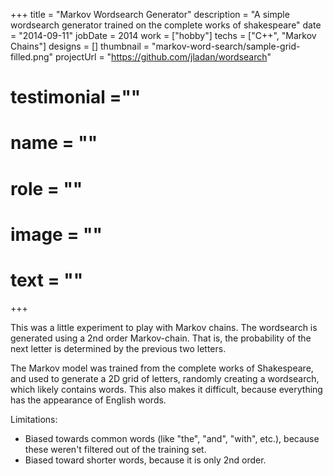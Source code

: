 +++
title = "Markov Wordsearch Generator"
description = "A simple wordsearch generator trained on the complete works of shakespeare"
date = "2014-09-11"
jobDate = 2014
work = ["hobby"]
techs = ["C++", "Markov Chains"]
designs = []
thumbnail = "markov-word-search/sample-grid-filled.png"
projectUrl = "https://github.com/jladan/wordsearch"
# testimonial =""
#   name = ""
#   role = ""
#   image = ""
#   text = ""
+++

This was a little experiment to play with Markov chains. The wordsearch is
generated using a 2nd order Markov-chain. That is, the probability of the next
letter is determined by the previous two letters.

The Markov model was trained from the complete works of Shakespeare, and used to
generate a 2D grid of letters, randomly creating a wordsearch, which likely
contains words. This also makes it difficult, because everything has the
appearance of English words.

Limitations:
- Biased towards common words (like "the", "and", "with", etc.), because these
  weren't filtered out of the training set.
- Biased toward shorter words, because it is only 2nd order.

